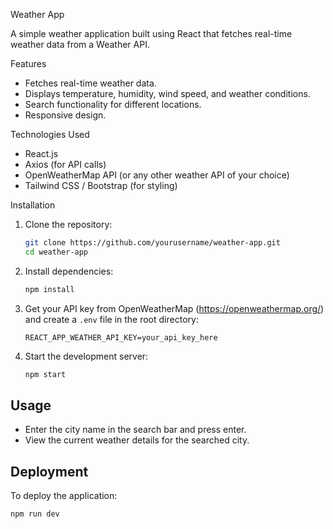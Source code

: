 Weather App

A simple weather application built using React that fetches real-time weather data from a Weather API.

Features
- Fetches real-time weather data.
- Displays temperature, humidity, wind speed, and weather conditions.
- Search functionality for different locations.
- Responsive design.

Technologies Used
- React.js
- Axios (for API calls)
- OpenWeatherMap API (or any other weather API of your choice)
- Tailwind CSS / Bootstrap (for styling)

Installation

1. Clone the repository:
   ```bash
   git clone https://github.com/yourusername/weather-app.git
   cd weather-app
   ```

2. Install dependencies:
   ```bash
   npm install
   ```

3. Get your API key from OpenWeatherMap (https://openweathermap.org/) and create a `.env` file in the root directory:
   ```
   REACT_APP_WEATHER_API_KEY=your_api_key_here
   ```

4. Start the development server:
   ```bash
   npm start
   ```

## Usage
- Enter the city name in the search bar and press enter.
- View the current weather details for the searched city.

## Deployment
To deploy the application:
```bash
npm run dev
```

